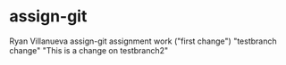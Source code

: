 # assign-git
Ryan Villanueva assign-git assignment work
("first change") 
"testbranch change"
"This is a change on testbranch2"
